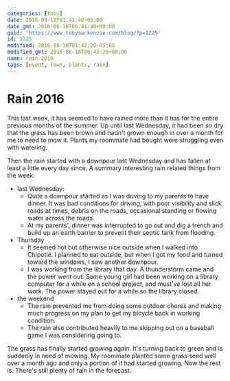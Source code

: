 ```yaml
---
categories: [toby]
date: 2016-08-18T01:41:40-05:00
date_gmt: 2016-08-18T06:41:40+00:00
guid: 'https://www.tobymackenzie.com/blog/?p=1225'
id: 1225
modified: 2016-08-18T01:42:20-05:00
modified_gmt: 2016-08-18T06:42:20+00:00
name: rain-2016
tags: [event, lawn, plants, rain]
---
```


Rain 2016
=========

This last week, it has seemed to have rained more than it has for the entire previous months of the summer.  Up until last Wednesday, it had been so dry that the grass has been brown and hadn't grown enough in over a month for me to need to mow it.  Plants my roommate had bought were struggling even with watering.

Then the rain started with a downpour last Wednesday and has fallen at least a little every day since.  A summary interesting rain related things from the week:

<!--more-->

- last Wednesday:
	- Quite a downpour started as I was driving to my parents to have dinner.  It was bad conditions for driving, with poor visibility and slick roads at times, debris on the roads, occasional standing or flowing water across the roads.  
	- At my parents', dinner was interrupted to go out and dig a trench and build up an earth barrier to prevent their septic tank from flooding.
- Thursday
	- It seemed hot but otherwise nice outside when I walked into Chipotlé.  I planned to eat outside, but when I got my food and turned toward the windows, I saw another downpour.
	- I was working from the library that day.  A thunderstorm came and the power went out.  Some young girl had been working on a library computer for a while on a school project, and must've lost all her work.  The power stayed out for a while so the library closed.
- the weekend
	- The rain prevented me from doing some outdoor chores and making much progress on my plan to get my bicycle back in working condition.
	- The rain also contributed heavily to me skipping out on a baseball game I was considering going to.

The grass has finally started growing again.  It's turning back to green and is suddenly in need of mowing.  My roommate planted some grass seed well over a month ago and only a portion of it had started growing.  Now the rest is.  There's still plenty of rain in the forecast.
